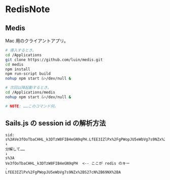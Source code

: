 RedisNote
===

## Medis

Mac 用のクライアントアプリ。

```bash
# 導入するとき。
cd /Applications
git clone https://github.com/luin/medis.git
cd medis
npm install
npm run-script build
nohup npm start &>/dev/null &
```

```bash
# 次回以降起動するとき。
cd /Applications/medis
nohup npm start &>/dev/null &

# NOTE: ……このコマンド何。
```

## Sails.js の session id の解析方法

```
sid: s%3AVe3fOoTbaCHHL_k3DTzW8FIB4eGN9qPH.LfEE3IZlPx%2FgPWopJU5eWbVg7s9NZx%2BS27cN%2B69NX%2BA
↓
分解して……
↓
s%3A
Ve3fOoTbaCHHL_k3DTzW8FIB4eGN9qPH  <-- ここが redis のキー
.
LfEE3IZlPx%2FgPWopJU5eWbVg7s9NZx%2BS27cN%2B69NX%2BA
```
